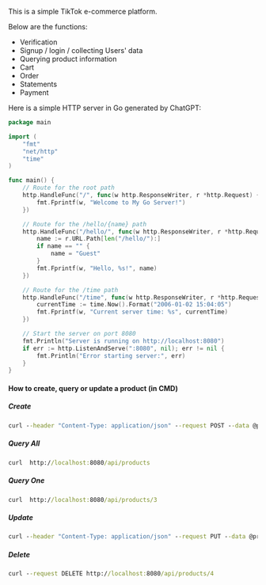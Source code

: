 This is a simple TikTok e-commerce platform.

Below are the functions:

- Verification
- Signup / login / collecting Users' data
- Querying product information
- Cart
- Order
- Statements
- Payment

Here is a simple HTTP server in Go generated by ChatGPT:

```go
package main

import (
    "fmt"
    "net/http"
    "time"
)

func main() {
    // Route for the root path
    http.HandleFunc("/", func(w http.ResponseWriter, r *http.Request) {
        fmt.Fprintf(w, "Welcome to My Go Server!")
    })

    // Route for the /hello/{name} path
    http.HandleFunc("/hello/", func(w http.ResponseWriter, r *http.Request) {
        name := r.URL.Path[len("/hello/"):]
        if name == "" {
            name = "Guest"
        }
        fmt.Fprintf(w, "Hello, %s!", name)
    })

    // Route for the /time path
    http.HandleFunc("/time", func(w http.ResponseWriter, r *http.Request) {
        currentTime := time.Now().Format("2006-01-02 15:04:05")
        fmt.Fprintf(w, "Current server time: %s", currentTime)
    })

    // Start the server on port 8080
    fmt.Println("Server is running on http://localhost:8080")
    if err := http.ListenAndServe(":8080", nil); err != nil {
        fmt.Println("Error starting server:", err)
    }
}
```

#### How to create, query or update a product (in CMD)

##### Create

```cmd
curl --header "Content-Type: application/json" --request POST --data @products\2.json http://localhost:8080/api/products
```

##### Query All

```cmd
curl  http://localhost:8080/api/products
```

##### Query One

```cmd
curl  http://localhost:8080/api/products/3
```

##### Update

```cmd
curl --header "Content-Type: application/json" --request PUT --data @products\4.json http://localhost:8080/api/products/4
```

##### Delete

```cmd
curl --request DELETE http://localhost:8080/api/products/4
```